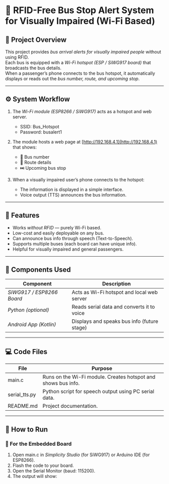 # 🚌 RFID-Free Bus Stop Alert System for Visually Impaired (Wi-Fi Based)

## 📘 Project Overview
This project provides *bus arrival alerts for visually impaired people* without using RFID.  
Each bus is equipped with a *Wi-Fi hotspot (ESP / SiWG917 board)* that broadcasts the bus details.  
When a passenger’s phone connects to the bus hotspot, it automatically displays or reads out the *bus number, route, and upcoming stop*.

---

## ⚙️ System Workflow

1. The *Wi-Fi module (ESP8266 / SiWG917)* acts as a hotspot and web server.  
   - SSID: Bus_Hotspot  
   - Password: busalert1

2. The module hosts a web page at [http://192.168.4.1](http://192.168.4.1) that shows:
   - 🚌 Bus number  
   - 📍 Route details  
   - ⏭️ Upcoming bus stop  

3. When a visually impaired user’s phone connects to the hotspot:
   - The information is displayed in a simple interface.  
   - Voice output (TTS) announces the bus information.

---

## 🧠 Features
- Works *without RFID* — purely Wi-Fi based.
- Low-cost and easily deployable on any bus.
- Can announce bus info through speech (Text-to-Speech).
- Supports multiple buses (each board can have unique info).
- Helpful for visually impaired and general passengers.

---

## 🧩 Components Used
| Component | Description |
|------------|-------------|
| *SiWG917 / ESP8266 Board* | Acts as Wi-Fi hotspot and local web server |
| *Python (optional)* | Reads serial data and converts it to voice |
| *Android App (Kotlin)* | Displays and speaks bus info (future stage) |

---

## 💻 Code Files
| File | Purpose |
|------|----------|
| main.c | Runs on the Wi-Fi module. Creates hotspot and shows bus info. |
| serial_tts.py | Python script for speech output using PC serial data. |
| README.md | Project documentation. |

---

## 🚀 How to Run

### 🧠 For the Embedded Board
1. Open main.c in *Simplicity Studio* (for SiWG917) or Arduino IDE (for ESP8266).  
2. Flash the code to your board.  
3. Open the Serial Monitor (baud: 115200).  
4. The output will show:
